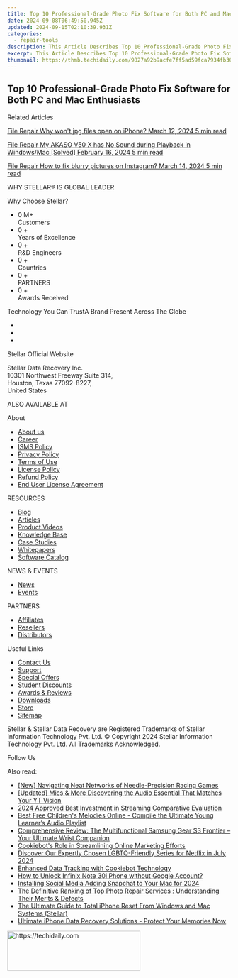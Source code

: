 ```yaml
---
title: Top 10 Professional-Grade Photo Fix Software for Both PC and Mac Enthusiasts
date: 2024-09-08T06:49:50.945Z
updated: 2024-09-15T02:10:39.931Z
categories:
  - repair-tools
description: This Article Describes Top 10 Professional-Grade Photo Fix Software for Both PC and Mac Enthusiasts
excerpt: This Article Describes Top 10 Professional-Grade Photo Fix Software for Both PC and Mac Enthusiasts
thumbnail: https://thmb.techidaily.com/9827a92b9acfe7ff5ad59fca7934fb301cf15e62dfa6be6fe2bedc9f0e414ea5.jpg
---
```


## Top 10 Professional-Grade Photo Fix Software for Both PC and Mac Enthusiasts

Related Articles

[File Repair  Why won't jpg files open on iPhone? March 12, 2024  5 min read](https://tools.techidaily.com/stellardata-recovery/buy-now/)

[File Repair  My AKASO V50 X has No Sound during Playback in Windows/Mac \[Solved\] February 16, 2024  5 min read ](https://tools.techidaily.com/stellardata-recovery/buy-now/)

[File Repair  How to fix blurry pictures on Instagram? March 14, 2024  5 min read](https://tools.techidaily.com/stellardata-recovery/buy-now/)

 WHY STELLAR® IS GLOBAL LEADER

 Why Choose Stellar?

* 0  M+  
Customers
* 0 +  
Years of Excellence
* 0 +  
R&D Engineers
* 0 +  
Countries
* 0 +  
PARTNERS
* 0 +  
Awards Received

 Technology You Can TrustA Brand Present Across The Globe

* [](https://www.stellarinfo.com/images/v7/ISO-27001-2013-Certificate.pdf)
* [](https://www.stellarinfo.com/images/v7/ISO-9001-2008Certificate.pdf)
* [](https://tools.techidaily.com/stellardata-recovery/buy-now/)

 Stellar Official Website

 Stellar Data Recovery Inc.  
 10301 Northwest Freeway Suite 314,  
 Houston, Texas 77092-8227,  
 United States

 ALSO AVAILABLE AT

 About

* [About us](https://tools.techidaily.com/stellardata-recovery/buy-now/)
* [Career](https://tools.techidaily.com/stellardata-recovery/buy-now/)
* [ISMS Policy](https://tools.techidaily.com/stellardata-recovery/buy-now/)
* [Privacy Policy](https://tools.techidaily.com/stellardata-recovery/buy-now/)
* [Terms of Use](https://tools.techidaily.com/stellardata-recovery/buy-now/)
* [License Policy](https://www.stellarinfo.com/software-licensing-usage.php)
* [Refund Policy](https://tools.techidaily.com/stellardata-recovery/buy-now/)
* [End User License Agreement](https://tools.techidaily.com/stellardata-recovery/buy-now/)

 RESOURCES

* [Blog](https://tools.techidaily.com/stellardata-recovery/buy-now/)
* [Articles](https://tools.techidaily.com/stellardata-recovery/buy-now/)
* [Product Videos](https://tools.techidaily.com/stellardata-recovery/buy-now/)
* [Knowledge Base](https://tools.techidaily.com/stellardata-recovery/buy-now/)
* [Case Studies](https://tools.techidaily.com/stellardata-recovery/buy-now/)
* [Whitepapers](https://tools.techidaily.com/stellardata-recovery/buy-now/)
* [Software Catalog](https://tools.techidaily.com/stellardata-recovery/buy-now/)

 NEWS & EVENTS

* [News](https://tools.techidaily.com/stellardata-recovery/buy-now/)
* [Events](https://www.stellarinfo.com/affiliate-summit/affiliate-summit.php)

 PARTNERS

* [Affiliates](https://tools.techidaily.com/stellardata-recovery/buy-now/)
* [Resellers](https://tools.techidaily.com/stellardata-recovery/buy-now/)
* [Distributors](https://tools.techidaily.com/stellardata-recovery/buy-now/)

 Useful Links

* [Contact Us](https://www.stellarinfo.com/contact/contact-us.php)
* [Support](https://tools.techidaily.com/stellardata-recovery/buy-now/)
* [Special Offers](https://tools.techidaily.com/stellardata-recovery/buy-now/)
* [Student Discounts](https://www.stellarinfo.com/student-discount/)
* [Awards & Reviews](https://tools.techidaily.com/stellardata-recovery/buy-now/)
* [Downloads](https://www.stellarinfo.com/download.php)
* [Store](https://tools.techidaily.com/stellardata-recovery/buy-now/)
* [Sitemap](https://www.stellarinfo.com/sitemap.php)

 Stellar & Stellar Data Recovery are Registered Trademarks of Stellar Information Technology Pvt. Ltd. © Copyright 2024 Stellar Information Technology Pvt. Ltd. All Trademarks Acknowledged.

Follow Us [](https://www.facebook.com/stellardata) [](https://twitter.com/stellarinfo) [](https://www.linkedin.com/company/stellardatarecovery/) [](https://www.youtube.com/c/stellardatarecovery)

<ins class="adsbygoogle"
     style="display:block"
     data-ad-format="autorelaxed"
     data-ad-client="ca-pub-7571918770474297"
     data-ad-slot="1223367746"></ins>

<ins class="adsbygoogle"
     style="display:block"
     data-ad-client="ca-pub-7571918770474297"
     data-ad-slot="8358498916"
     data-ad-format="auto"
     data-full-width-responsive="true"></ins>

<span class="atpl-alsoreadstyle">Also read:</span>
<div><ul>
<li><a href="https://screen-video-capture.techidaily.com/new-navigating-neat-networks-of-needle-precision-racing-games/"><u>[New] Navigating Neat Networks of Needle-Precision Racing Games</u></a></li>
<li><a href="https://youtube-blog.techidaily.com/ed-mics-and-more-discovering-the-audio-essential-that-matches-your-yt-vision/"><u>[Updated] Mics & More Discovering the Audio Essential That Matches Your YT Vision</u></a></li>
<li><a href="https://fox-access.techidaily.com/2024-approved-best-investment-in-streaming-comparative-evaluation/"><u>2024 Approved Best Investment in Streaming Comparative Evaluation</u></a></li>
<li><a href="https://tech-hub.techidaily.com/best-free-childrens-melodies-online-compile-the-ultimate-young-learners-audio-playlist/"><u>Best Free Children's Melodies Online - Compile the Ultimate Young Learner’s Audio Playlist</u></a></li>
<li><a href="https://buynow-info.techidaily.com/comprehensive-review-the-multifunctional-samsung-gear-s3-frontier-your-ultimate-wrist-companion/"><u>Comprehensive Review: The Multifunctional Samsung Gear S3 Frontier – Your Ultimate Wrist Companion</u></a></li>
<li><a href="https://data-safeguard.techidaily.com/cookiebots-role-in-streamlining-online-marketing-efforts/"><u>Cookiebot's Role in Streamlining Online Marketing Efforts</u></a></li>
<li><a href="https://technical-tips.techidaily.com/discover-our-expertly-chosen-lgbtq-friendly-series-for-netflix-in-july-2024/"><u>Discover Our Expertly Chosen LGBTQ-Friendly Series for Netflix in July 2024</u></a></li>
<li><a href="https://data-safeguard.techidaily.com/enhanced-data-tracking-with-cookiebot-technology/"><u>Enhanced Data Tracking with Cookiebot Technology</u></a></li>
<li><a href="https://unlock-android.techidaily.com/how-to-unlock-infinix-note-30i-phone-without-google-account-by-drfone-android/"><u>How to Unlock Infinix Note 30i Phone without Google Account?</u></a></li>
<li><a href="https://snapchat-videos.techidaily.com/installing-social-media-adding-snapchat-to-your-mac-for-2024/"><u>Installing Social Media Adding Snapchat to Your Mac for 2024</u></a></li>
<li><a href="https://data-safeguard.techidaily.com/the-definitive-ranking-of-top-photo-repair-services-understanding-their-merits-and-defects/"><u>The Definitive Ranking of Top Photo Repair Services : Understanding Their Merits & Defects</u></a></li>
<li><a href="https://data-safeguard.techidaily.com/the-ultimate-guide-to-total-iphone-reset-from-windows-and-mac-systems-stellar/"><u>The Ultimate Guide to Total iPhone Reset From Windows and Mac Systems (Stellar)</u></a></li>
<li><a href="https://data-safeguard.techidaily.com/ultimate-iphone-data-recovery-solutions-protect-your-memories-now/"><u>Ultimate iPhone Data Recovery Solutions - Protect Your Memories Now</u></a></li>
</ul></div>

<!-- affiliate ads begin -->
<a href="https://aligracehair.sjv.io/c/5597632/2115916/19272" target="_top" id="2115916">
  <img src="//a.impactradius-go.com/display-ad/19272-2115916" border="0" alt="https://techidaily.com" width="300" height="90"/>
</a>
<img height="0" width="0" src="https://aligracehair.sjv.io/i/5597632/2115916/19272" style="position:absolute;visibility:hidden;" border="0" />
<!-- affiliate ads end -->

